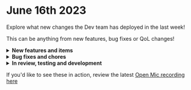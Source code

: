 # June 16th 2023

Explore what new changes the Dev team has deployed in the last week!

This can be anything from new features, bug fixes or QoL changes!

<details>

<summary><strong>New features and items</strong></summary>

* Added an option to the core http\_request action to Require 2xx status
* Added a List Triggers action to the Rewst integration
* Added a "View Template" link to fields that reference a Rewst template
* Added support for Azure hosted OpenAI integration
* Sophos integration
* Highlight the current selected workflow action

</details>

<details>

<summary><strong>Bug fixes and chores</strong></summary>

* Added Acronis application id to request headers
* Fixed a null check bug in the workflow editor that was resulting in white screen in certain cases
* Fixed a bug where collected\_results could not be directly iterated over
* Fixed a UI bug causing the Rewst Update Organization action to throw an error
* Re-added Slack permission scopes that were removed accidentally
* Fixed the "Suggest Values" feature on integration configuration for Jumpcloud, Kaseya VSA, and Nable

</details>

<details>

<summary><strong>In review, testing and development</strong></summary>

* Workflow execution normalization
* Crates marketplace backend refactored to use cloning system
* Bugfix for Database integration SSL issues
* Datto PSA webhooks
* Action to parse HTML and XML

</details>

If you'd like to see these in action, review the latest [Open Mic recording here](../roc-open-mics/june-16th-2023-the-toasted-kelvin-and-brandon-brandwich.md)
